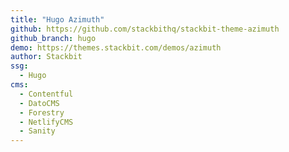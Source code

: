 ```yaml
---
title: "Hugo Azimuth"
github: https://github.com/stackbithq/stackbit-theme-azimuth
github_branch: hugo
demo: https://themes.stackbit.com/demos/azimuth
author: Stackbit
ssg:
  - Hugo
cms:
  - Contentful
  - DatoCMS
  - Forestry
  - NetlifyCMS
  - Sanity
---
```

